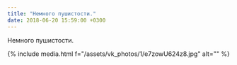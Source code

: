 ```yaml
---
title: "Немного пушистости."
date: 2018-06-20 15:59:00 +0300
---
```


Немного пушистости.

{% include media.html f="/assets/vk_photos/1/e7zowU624z8.jpg" alt="" %}
